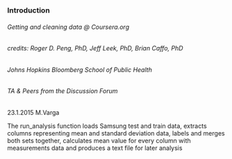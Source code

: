 ### Introduction

###### Getting and cleaning data @ Coursera.org
###### credits: Roger D. Peng, PhD, Jeff Leek, PhD, Brian Caffo, PhD
######          Johns Hopkins Bloomberg School of Public Health
######          TA & Peers from the Discussion Forum 
           
 23.1.2015 M.Varga


 The run_analysis function loads Samsung test and train data, extracts columns representing mean 
 and standard deviation data, labels and merges both sets together, calculates mean value for every 
 column with measurements data and produces a text file for later analysis 

